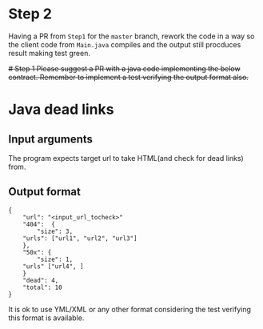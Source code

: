 # Step 2
Having a PR from `Step1` for the `master` branch, rework the code in a way so the client code from `Main.java` compiles and the output still procduces result making test green.

~~# Step 1
Please suggest a PR with a java code implementing the below contract. Remember to implement a test verifying the output format also.~~

# Java dead links

## Input arguments
The program expects target url to take HTML(and check for dead links) from.

## Output format

```
{
    "url": "<input_url_tocheck>"
    "404":  {
        "size": 3,
	"urls": ["url1", "url2", "url3"]
    },
    "50x": {
        "size": 1,
	"urls" ["url4", ]
    }
    "dead": 4,
    "total": 10
}
```

It is ok to use YML/XML or any other format considering the test verifying this format is available.
